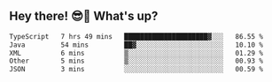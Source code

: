 ## Hey there! 😎👋 What's up?

<!--START_SECTION:waka-->

```txt
TypeScript   7 hrs 49 mins   █████████████████████▓░░░   86.55 %
Java         54 mins         ██▓░░░░░░░░░░░░░░░░░░░░░░   10.10 %
XML          6 mins          ▒░░░░░░░░░░░░░░░░░░░░░░░░   01.29 %
Other        5 mins          ▒░░░░░░░░░░░░░░░░░░░░░░░░   00.93 %
JSON         3 mins          ░░░░░░░░░░░░░░░░░░░░░░░░░   00.59 %
```

<!--END_SECTION:waka-->
